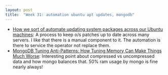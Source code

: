 ```yaml
---
layout: post
title:  "Week 31: automation ubuntu apt updates, mongodb"
---
```


* [How we sort of automate updating system packages across our Ubuntu machines](https://utcc.utoronto.ca/~cks/space/blog/linux/UbuntuOurUpdateSystem): A process to keep o/s patches up to date across many servers. I like that there is a manual component to it. The automation is there to service the operator not replace them.
* [MongoDB Tuning Anti-Patterns: How Tuning Memory Can Make Things Much Worse](https://www.percona.com/blog/mongodb-tuning-anti-patterns-how-tuning-memory-can-make-things-much-worse/): Interesting point about compressed vs uncompressed data and how mongo balances that. 50% ram usage by mongo is fine nearly always!